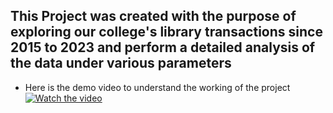 ## This Project was created with the purpose of exploring our college's library transactions since 2015 to 2023 and perform a detailed analysis of the data under various parameters
- Here is the demo video to understand the working of the project [![Watch the video](https://img.youtube.com/vi/AMOaEc8tyg4/hqdefault.jpg)](https://www.youtube.com/watch?v=AMOaEc8tyg4)

